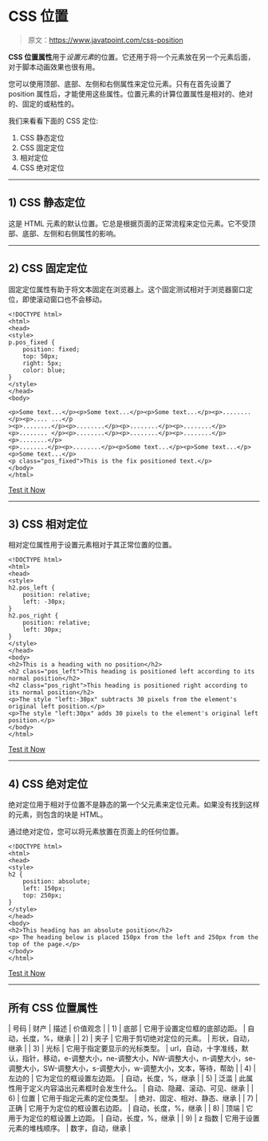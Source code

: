 # CSS 位置

> 原文：<https://www.javatpoint.com/css-position>

**CSS 位置属性**用于*设置元素*的位置。它还用于将一个元素放在另一个元素后面，对于脚本动画效果也很有用。

您可以使用顶部、底部、左侧和右侧属性来定位元素。只有在首先设置了 position 属性后，才能使用这些属性。位置元素的计算位置属性是相对的、绝对的、固定的或粘性的。

我们来看看下面的 CSS 定位:

1.  CSS 静态定位
2.  CSS 固定定位
3.  相对定位
4.  CSS 绝对定位

* * *

## 1) CSS 静态定位

这是 HTML 元素的默认位置。它总是根据页面的正常流程来定位元素。它不受顶部、底部、左侧和右侧属性的影响。

* * *

## 2) CSS 固定定位

固定定位属性有助于将文本固定在浏览器上。这个固定测试相对于浏览器窗口定位，即使滚动窗口也不会移动。

```
<!DOCTYPE html>
<html>
<head>
<style>
p.pos_fixed {
    position: fixed;
    top: 50px;
    right: 5px;
    color: blue;
}
</style>
</head>
<body>

<p>Some text...</p><p>Some text...</p><p>Some text...</p><p>........</p><p>.... ...</p
><p>........</p><p>........</p><p>........</p><p>........</p>
<p>........ </p><p>........</p><p>........</p><p>........</p><p>........</p>
<p>........</p><p>........</p><p>Some text...</p><p>Some text...</p><p>Some text...</p>
<p class="pos_fixed">This is the fix positioned text.</p>
</body>
</html>

```

[Test it Now](https://www.javatpoint.com/oprweb/test.jsp?filename=cssposition1)

* * *

## 3) CSS 相对定位

相对定位属性用于设置元素相对于其正常位置的位置。

```
<!DOCTYPE html>
<html>
<head>
<style>
h2.pos_left {
    position: relative;
    left: -30px;
}
h2.pos_right {
    position: relative;
    left: 30px;
}
</style>
</head>
<body>
<h2>This is a heading with no position</h2>
<h2 class="pos_left">This heading is positioned left according to its normal position</h2>
<h2 class="pos_right">This heading is positioned right according to its normal position</h2>
<p>The style "left:-30px" subtracts 30 pixels from the element's original left position.</p>
<p>The style "left:30px" adds 30 pixels to the element's original left position.</p>
</body>
</html>

```

[Test it Now](https://www.javatpoint.com/oprweb/test.jsp?filename=cssposition2)

* * *

## 4) CSS 绝对定位

绝对定位用于相对于位置不是静态的第一个父元素来定位元素。如果没有找到这样的元素，则包含的块是 HTML。

通过绝对定位，您可以将元素放置在页面上的任何位置。

```
<!DOCTYPE html>
<html>
<head>
<style>
h2 {
    position: absolute;
    left: 150px;
    top: 250px;
}
</style>
</head>
<body>
<h2>This heading has an absolute position</h2>
<p> The heading below is placed 150px from the left and 250px from the top of the page.</p>
</body>
</html>

```

[Test it Now](https://www.javatpoint.com/oprweb/test.jsp?filename=cssposition3)

* * *

## 所有 CSS 位置属性

| 号码 | 财产 | 描述 | 价值观念 |
| 1) | 底部 | 它用于设置定位框的底部边距。 | 自动，长度，%，继承 |
| 2) | 夹子 | 它用于剪切绝对定位的元素。 | 形状，自动，继承 |
| 3) | 光标 | 它用于指定要显示的光标类型。 | url，自动，十字准线，默认，指针，移动，e-调整大小，ne-调整大小，NW-调整大小，n-调整大小，se-调整大小，SW-调整大小，s-调整大小，w-调整大小，文本，等待，帮助 |
| 4) | 左边的 | 它为定位的框设置左边距。 | 自动，长度，%，继承 |
| 5) | 泛滥 | 此属性用于定义内容溢出元素框时会发生什么。 | 自动、隐藏、滚动、可见、继承 |
| 6) | 位置 | 它用于指定元素的定位类型。 | 绝对、固定、相对、静态、继承 |
| 7) | 正确 | 它用于为定位的框设置右边距。 | 自动，长度，%，继承 |
| 8) | 顶端 | 它用于为定位的框设置上边距。 | 自动，长度，%，继承 |
| 9) | z 指数 | 它用于设置元素的堆栈顺序。 | 数字，自动，继承 |